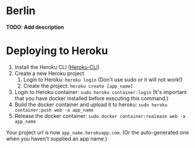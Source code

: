 # Berlin

**TODO: Add description**

# Deploying to Heroku

1. Install the Heroku CLI ([Heroku-CLI](https://devcenter.heroku.com/articles/heroku-cli))
2. Create a new Heroku project
    1. Login to Heroku: `heroku login` (Don't use sudo or it will not work!)
    2. Create the project: `heroku create [app_name]`
3. Login to Heroku container: `sudo heroku container:login` (It's important that you have docker installed before executing this command.)
4. Build the docker container and upload it to heroku: `sudo heroku container:push web -a app_name`
5. Release the docker container: `sudo docker container:realease web -a app_name`

Your project url is now `app_name.herokuapp.com`. (Or the auto-generated one when you haven't supplied an app name.)
